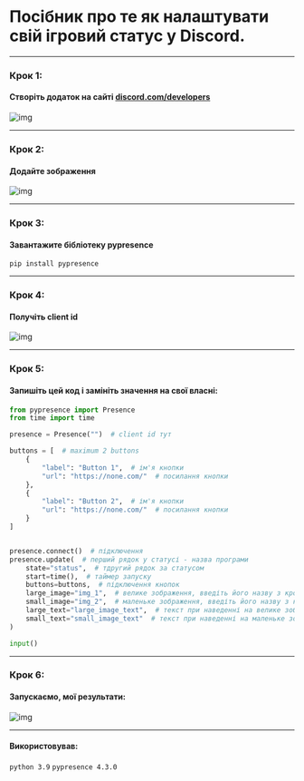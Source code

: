 # Посібник про те як налаштувати свій ігровий статус у Discord.

---

### Крок 1: 
#### Створіть додаток на сайті [discord.com/developers](https://discord.com/developers/applications)
![img](https://i.imgur.com/EFq1twc.gif)

---

### Крок 2:
#### Додайте зображення
![img](https://i.imgur.com/wSSKzau.png)

---

### Крок 3:
#### Завантажите бібліотеку pypresence
`pip install pypresence`

---

### Крок 4:
#### Получіть client id
![img](https://i.imgur.com/J4ajeya.png)

---

### Крок 5:
#### Запишіть цей код і замініть значення на свої власні:
```py
from pypresence import Presence
from time import time

presence = Presence("")  # client id тут

buttons = [  # maximum 2 buttons
    {
        "label": "Button 1",  # ім'я кнопки
        "url": "https://none.com/"  # посилання кнопки
    },
    {
        "label": "Button 2",  # ім'я кнопки
        "url": "https://none.com/"  # посилання кнопки
    }
]


presence.connect()  # підключення
presence.update(  # перший рядок у статусі - назва програми
    state="status",  # тдругий рядок за статусом
    start=time(),  # таймер запуску
    buttons=buttons,  # підключення кнопок
    large_image="img_1",  # велике зображення, введіть його назву з кроку 2 в large_image
    small_image="img_2",  # маленьке зображення, введіть його назву з кроку 2 в small_image
    large_text="large_image_text",  # текст при наведенні на велике зображення
    small_text="small_image_text"  # текст при наведенні на маленьке зображення
)

input()
```

---

### Крок 6:
#### Запускаємо, мої результати:
![img](https://i.imgur.com/rMV0BHk.png)

---

#### Використовував:
`python 3.9`
`pypresence 4.3.0`
